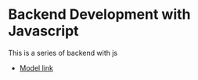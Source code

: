 # Backend Development with Javascript

This is a series of backend with js
- [Model link](https://app.eraser.io/workspace/YtPqZ1VogxGy1jzIDkzj)